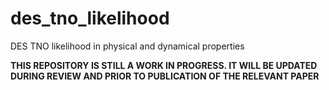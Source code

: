 # des_tno_likelihood
 DES TNO likelihood in physical and dynamical properties

**THIS REPOSITORY IS STILL A WORK IN PROGRESS. IT WILL BE UPDATED DURING REVIEW AND PRIOR TO PUBLICATION OF THE RELEVANT PAPER**